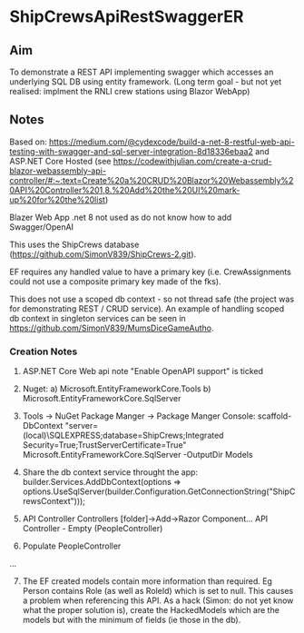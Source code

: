 # ShipCrewsApiRestSwaggerER

## Aim
To demonstrate a REST API implementing swagger which accesses an underlying SQL DB using entity framework.
(Long term goal - but not yet realised: implment the RNLI crew stations using Blazor WebApp)

## Notes
Based on: https://medium.com/@cydexcode/build-a-net-8-restful-web-api-testing-with-swagger-and-sql-server-integration-8d18336ebaa2 
and ASP.NET Core Hosted (see https://codewithjulian.com/create-a-crud-blazor-webassembly-api-controller/#:~:text=Create%20a%20CRUD%20Blazor%20Webassembly%20API%20Controller%201,8.%20Add%20the%20UI%20mark-up%20for%20the%20list)  

Blazer Web App .net 8 not used as do not know how to add Swagger/OpenAI  

This uses the ShipCrews database (https://github.com/SimonV839/ShipCrews-2.git).

EF requires any handled value to have a primary key (i.e. CrewAssignments could not use a composite primary key made of the fks).

This does not use a scoped db context - so not thread safe (the project was for demonstrating REST / CRUD service). 
An example of handling scoped db context in singleton services can be seen in https://github.com/SimonV839/MumsDiceGameAutho.

### Creation Notes
1) ASP.NET Core Web api
	note "Enable OpenAPI support" is ticked

2. Nuget:
	a) Microsoft.EntityFrameworkCore.Tools
	b) Microsoft.EntityFrameworkCore.SqlServer

3) Tools -> NuGet Package Manger -> Package Manger Console:
	scaffold-DbContext "server=(local)\SQLEXPRESS;database=ShipCrews;Integrated Security=True;TrustServerCertificate=True" Microsoft.EntityFrameworkCore.SqlServer -OutputDir Models

4) Share the db context service throught the app:
	builder.Services.AddDbContext<ShipCrewsContext>(options => options.UseSqlServer(builder.Configuration.GetConnectionString("ShipCrewsContext")));

5) API Controller
	Controllers [folder]->Add->Razor Component...
	API Controller - Empty (PeopleController)

6) Populate PeopleController

...

7) The EF created models contain more information than required. Eg Person contains Role (as well as RoleId)
	which is set to null. This causes a problem when referencing this API.
	As a hack (Simon: do not yet know what the proper solution is), create the HackedModels which are
	the models but with the minimum of fields (ie those in the db).
